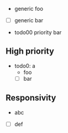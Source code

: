 - generic foo
- [ ] generic bar
- todo00 priority bar

## High priority
- todo0: a
    - foo
    - [ ] bar

## Responsivity
- abc
- [ ] def
